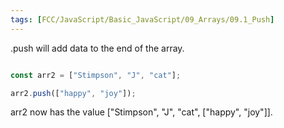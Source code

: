 ```yaml
---
tags: [FCC/JavaScript/Basic_JavaScript/09_Arrays/09.1_Push]
---
```

.push will add data to the end of the array.

```js

const arr2 = ["Stimpson", "J", "cat"];

arr2.push(["happy", "joy"]);

```

arr2 now has the value ["Stimpson", "J", "cat", ["happy", "joy"]].